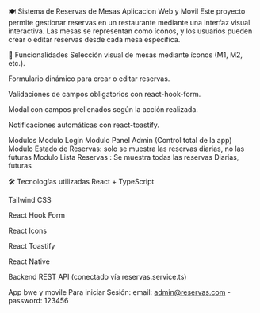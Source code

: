 🍽️ Sistema de Reservas de Mesas Aplicacion Web y Movil 
Este proyecto permite gestionar reservas en un restaurante mediante una interfaz visual interactiva. Las mesas se representan como íconos, y los usuarios pueden crear o editar reservas desde cada mesa específica.

🚀 Funcionalidades
Selección visual de mesas mediante íconos (M1, M2, etc.).

Formulario dinámico para crear o editar reservas.

Validaciones de campos obligatorios con react-hook-form.

Modal con campos prellenados según la acción realizada.

Notificaciones automáticas con react-toastify.

Modulos
Modulo Login
Modulo Panel Admin (Control total de la app)
Modulo Estado de Reservas: solo se muestra las reservas diarias, no las futuras
Modulo Lista Reservas : Se muestra todas las reservas Diarias, futuras

🛠️ Tecnologías utilizadas
React + TypeScript

Tailwind CSS

React Hook Form

React Icons

React Toastify

React Native

Backend REST API (conectado vía reservas.service.ts)

App bwe y movile Para iniciar Sesión: email: admin@reservas.com - password: 123456

